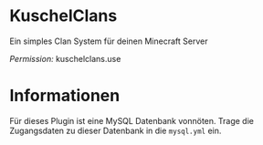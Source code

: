 # KuschelClans
Ein simples Clan System für deinen Minecraft Server

_Permission:_ kuschelclans.use

# Informationen
Für dieses Plugin ist eine MySQL Datenbank vonnöten. Trage die Zugangsdaten zu dieser Datenbank in die `mysql.yml` ein.
